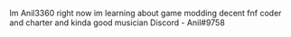 Im Anil3360
right now im learning about game modding
decent fnf coder and charter and kinda good musician
Discord - Anil#9758
